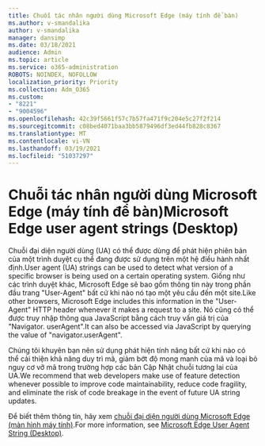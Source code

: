 ```yaml
---
title: Chuỗi tác nhân người dùng Microsoft Edge (máy tính để bàn)
ms.author: v-smandalika
author: v-smandalika
manager: dansimp
ms.date: 03/18/2021
audience: Admin
ms.topic: article
ms.service: o365-administration
ROBOTS: NOINDEX, NOFOLLOW
localization_priority: Priority
ms.collection: Adm_O365
ms.custom:
- "8221"
- "9004596"
ms.openlocfilehash: 42c39f5661f57c7b57fa471f9c204e5c27f2f214
ms.sourcegitcommit: c08bed4071baa3bb5879496df3ed44fb828c8367
ms.translationtype: MT
ms.contentlocale: vi-VN
ms.lasthandoff: 03/19/2021
ms.locfileid: "51037297"
---
```

# <a name="microsoft-edge-user-agent-strings-desktop"></a><span data-ttu-id="fe001-102">Chuỗi tác nhân người dùng Microsoft Edge (máy tính để bàn)</span><span class="sxs-lookup"><span data-stu-id="fe001-102">Microsoft Edge user agent strings (Desktop)</span></span>

<span data-ttu-id="fe001-103">Chuỗi đại diện người dùng (UA) có thể được dùng để phát hiện phiên bản của một trình duyệt cụ thể đang được sử dụng trên một hệ điều hành nhất định.</span><span class="sxs-lookup"><span data-stu-id="fe001-103">User agent (UA) strings can be used to detect what version of a specific browser is being used on a certain operating system.</span></span> <span data-ttu-id="fe001-104">Giống như các trình duyệt khác, Microsoft Edge sẽ bao gồm thông tin này trong phần đầu trang "User-Agent" bất cứ khi nào nó tạo một yêu cầu đến một site.</span><span class="sxs-lookup"><span data-stu-id="fe001-104">Like other browsers, Microsoft Edge includes this information in the "User-Agent" HTTP header whenever it makes a request to a site.</span></span> <span data-ttu-id="fe001-105">Nó cũng có thể được truy nhập thông qua JavaScript bằng cách truy vấn giá trị của "Navigator. userAgent".</span><span class="sxs-lookup"><span data-stu-id="fe001-105">It can also be accessed via JavaScript by querying the value of "navigator.userAgent".</span></span>

<span data-ttu-id="fe001-106">Chúng tôi khuyên bạn nên sử dụng phát hiện tính năng bất cứ khi nào có thể cải thiện khả năng duy trì mã, giảm bớt độ mong manh của mã và loại bỏ nguy cơ vỡ mã trong trường hợp các bản Cập Nhật chuỗi tương lai của UA.</span><span class="sxs-lookup"><span data-stu-id="fe001-106">We recommend that web developers make use of feature detection whenever possible to improve code maintainability, reduce code fragility, and eliminate the risk of code breakage in the event of future UA string updates.</span></span>

<span data-ttu-id="fe001-107">Để biết thêm thông tin, hãy xem [chuỗi đại diện người dùng Microsoft Edge (màn hình máy tính)](https://docs.microsoft.com/microsoft-edge/web-platform/user-agent-string).</span><span class="sxs-lookup"><span data-stu-id="fe001-107">For more information, see [Microsoft Edge User Agent String (Desktop)](https://docs.microsoft.com/microsoft-edge/web-platform/user-agent-string).</span></span>

